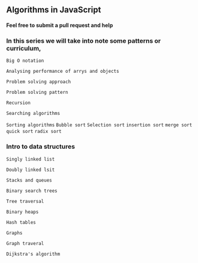 ## Algorithms in JavaScript 

#### Feel free to submit a pull request and help 

### In this series we will take into note some patterns or curriculum,


`Big O notation`

`Analysing performance of arrys and objects`

`Problem solving approach` 

`Problem solving pattern` 

`Recursion`

`Searching algorithms`

`Sorting algorithms`
    `Bubble sort`
    `Selection sort`
    `insertion sort`
    `merge sort`
    `quick sort`
    `radix sort`

### Intro to data structures

`Singly linked list`

`Doubly linked lsit`

`Stacks and queues`

`Binary search trees`

`Tree traversal`

`Binary heaps`

`Hash tables`

`Graphs`

`Graph traveral`

`Dijkstra's algorithm`


